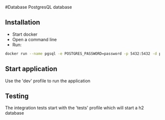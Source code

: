 #Database
PostgresQL database
## Installation
* Start docker
* Open a command line
* Run: 
```bash
docker run --name pgsql -e POSTGRES_PASSWORD=password -p 5432:5432 -d postgres
```
## Start application
Use the 'dev' profile to run the application
## Testing
The integration tests start with the 'tests' profile which will start a h2 database
